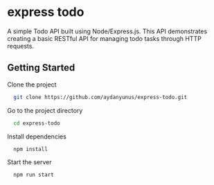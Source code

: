 # express todo

A simple Todo API built using Node/Express.js.
This API demonstrates creating a basic RESTful API for managing todo tasks through HTTP requests.

## Getting Started

Clone the project

```bash
  git clone https://github.com/aydanyunus/express-todo.git
```

Go to the project directory

```bash
  cd express-todo
```

Install dependencies

```bash
  npm install
```

Start the server

```bash
  npm run start
```
